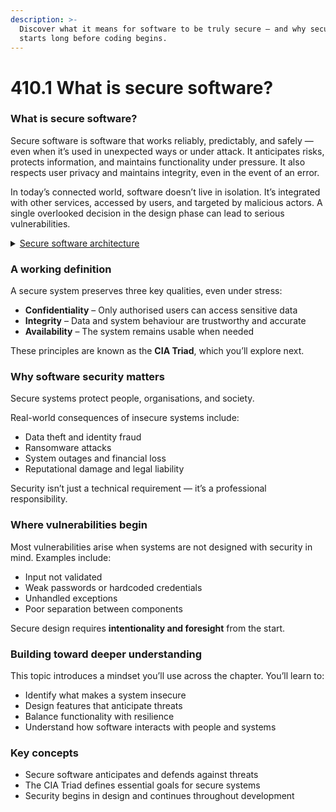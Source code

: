 ```yaml
---
description: >-
  Discover what it means for software to be truly secure — and why security
  starts long before coding begins.
---
```


# 410.1 What is secure software?

### What is secure software?

Secure software is software that works reliably, predictably, and safely — even when it’s used in unexpected ways or under attack. It anticipates risks, protects information, and maintains functionality under pressure. It also respects user privacy and maintains integrity, even in the event of an error.

In today’s connected world, software doesn’t live in isolation. It’s integrated with other services, accessed by users, and targeted by malicious actors. A single overlooked decision in the design phase can lead to serious vulnerabilities.

<details>

<summary><a href="https://curriculum.nsw.edu.au/learning-areas/tas/software-engineering-11-12-2022/content/year-12/fa039e749d">Secure software architecture</a></summary>

* Describe the benefits of developing secure software\
  Including:\
  – data protection\
  – minimising cyber attacks and vulnerabilities

</details>

### A working definition

A secure system preserves three key qualities, even under stress:

* **Confidentiality** – Only authorised users can access sensitive data
* **Integrity** – Data and system behaviour are trustworthy and accurate
* **Availability** – The system remains usable when needed

These principles are known as the **CIA Triad**, which you’ll explore next.

### Why software security matters

Secure systems protect people, organisations, and society.

Real-world consequences of insecure systems include:

* Data theft and identity fraud
* Ransomware attacks
* System outages and financial loss
* Reputational damage and legal liability

Security isn’t just a technical requirement — it’s a professional responsibility.

### Where vulnerabilities begin

Most vulnerabilities arise when systems are not designed with security in mind. Examples include:

* Input not validated
* Weak passwords or hardcoded credentials
* Unhandled exceptions
* Poor separation between components

Secure design requires **intentionality and foresight** from the start.

### Building toward deeper understanding

This topic introduces a mindset you’ll use across the chapter. You’ll learn to:

* Identify what makes a system insecure
* Design features that anticipate threats
* Balance functionality with resilience
* Understand how software interacts with people and systems

### Key concepts

* Secure software anticipates and defends against threats
* The CIA Triad defines essential goals for secure systems
* Security begins in design and continues throughout development

